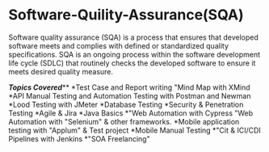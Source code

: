 # Software-Quility-Assurance(SQA)
Software quality assurance (SQA) is a process that ensures that developed software meets and complies with defined or standardized quality specifications. SQA is an ongoing process within the software development life cycle (SDLC) that routinely checks the developed software to ensure it meets desired quality measure.


*****Topics Covered*******
  *Test Case and Report writing "Mind Map with XMind 
  *API Manual Testing and Automation Testing with Postman and Newman 
  *Lood Testing with JMeter 
  *Database Testing
  *Security & Penetration Testing 
  *Agile & Jira
  *Java Basics
  *"Web Automation with Cypress "Web Automation with "Selenium" & other frameworks. 
  *Mobile application testing with "Applum" & Test project 
  *Mobile Manual Testing
  *"Cit & ICI/CDI Pipelines with Jenkins 
  *"SOA Freelancing" 
